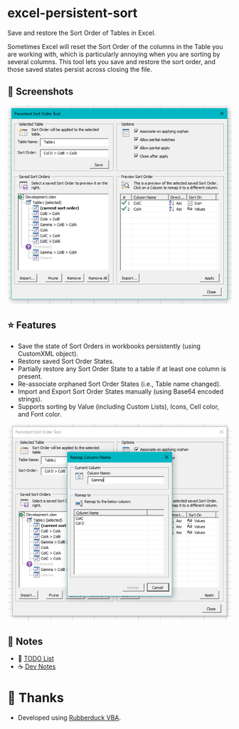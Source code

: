 # excel-persistent-sort
Save and restore the Sort Order of Tables in Excel. 

Sometimes Excel will reset the Sort Order of the columns in the Table you are working with, which is particularly annoying when you are sorting by several columns. This tool lets you save and restore the sort order, and those saved states persist across closing the file.

## 📸 Screenshots
![Screenshot of tool in action](images/Screenshot01.png)

## ⭐ Features
- Save the state of Sort Orders in workbooks persistently (using CustomXML object).
- Restore saved Sort Order States.
- Partially restore any Sort Order State to a table if at least one column is present.
- Re-associate orphaned Sort Order States (i.e., Table name changed).
- Import and Export Sort Order States manually (using Base64 encoded strings).
- Supports sorting by Value (including Custom Lists), Icons, Cell color, and Font color.

![Screenshot of column remapping](images/Screenshot02.png)

## 📝 Notes
- 🚧 [TODO List](Notes/TODO.md)
- ☕ [Dev Notes](Notes/DevNotes.md)

# 🙏 Thanks
- Developed using [Rubberduck VBA](https://github.com/rubberduck-vba/Rubberduck).